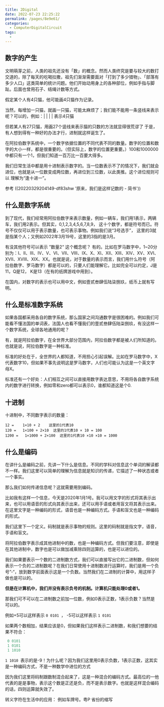 ```yaml
---
title: 2Digital
date: 2022-07-23 22:25:22
permalink: /pages/8e9e61/
categories:
  - ComputerDigitalCircuit
tags:
  - 
---
```

## 数字的产生

文明萌芽之前，人类的祖先还没有「数」的概念。然而人类终究是要与较大的数打交道的，除了每天的吃喝拉撒，祖先们渐渐需要面对「打到了多少猎物」、「部落有多少人口」这类简单的统计问题。他们开始动用身上的各种部位，例如手指与脚趾。后面也曾用石子、结绳计数等方式。


假定某个人有4只猫，他可能画4只猫作为记录。

当然，每增加一只猫，就画一只猫，可能太麻烦了；我们能不能用一条竖线来表示呢？可以的，例如：| | | | 表示4只猫

但若某人有27只猫，用画27个竖线来表示猫的只数的方法就显得很荒谬了
于是，有人想到得有一种好的办法才行，进制就这样诞生了。

在阿拉伯数字系统中，一个数字依据位置的不同代表不同的数量。数字的位置和数字的大小一样，都是很重要的。（但实际上，数字的位置更重要。）100和1000000中都只有一个1，但我们知道一百万比一百要大得多。

我们日常生活中都是用十进制表示数字的。当一位数表示不了的情况下，我们就会进位，也就是从一位数变成两位数，再进位到三位数，以此类推。这个进位规则可以 理解为“逢十进一”。


参考 ((20220329204149-df83shw '原来，我们是这样记数的 - 简书'))





## 什么是数字系统

到了现代，我们经常用阿拉伯数字来表示数量，例如一辆车，我们用1表示，两辆车，我们用2表示。但其实，0,1,2,3,4,5,6,7,8,9， 这十个数字，都是符号而已。符号不仅仅可以用于表示数量，也可表示事物。例如我们说“3号选手”， 这里的3就是指某个人；又例如2022年3月19号，这里的3指的是3月。

有没其他符号可以表示 ”数量2“ 这个概念呢？ 有的。比如在罗马数字中，1~20分别为：Ⅰ、Ⅱ、Ⅲ、Ⅳ、Ⅴ、Ⅵ、Ⅶ、Ⅷ、Ⅸ、Ⅹ、Ⅺ、Ⅻ、XIII、XIV、XV、XVI、XVII、XVIII、XIX、XX。也就是说，对于数量的表示而言，我们用什么符号（阿拉伯数字、罗马数字）都是可以的，只要人们能理解它。比如完全可以约定，J是11，Q是12， K是13（在有的纸牌游戏中用到）。


在国内，对数字的表示也可以用中文，例如壹贰叁肆伍陆柒捌玖，纸币上就有写明。



## 什么是标准数字系统

如果各国都采用各自的数字系统，那么国家之间沟通数字是很困难的。例如我们可能看不懂法国的单词表，法国人也看不懂我们的壹贰叁肆伍陆柒捌玖，有没这样一个数字系统，全球各地通用的呢？

有，就是阿拉伯数字，在全世界大部分范围内，阿拉伯数字都是被人们所知道的。也就是说，阿拉伯数字是一种标准。

标准的好处在于，全世界的人都知道，不用担心引起误解。比如在罗马数字中，Ⅹ代表数字10，但如果不事先说明这是罗马数字，人们也可能认为这是一个英文字母X。

标准还有一个好处：人们相互之间可以直接用数字表达意思，不用将各自数字系统内的数字进行转换，例如零和zero都可以表示0，谁都知道这是个0. 

## 十进制

十进制中，不同数字表示的数量：

```
12 = 	1×10 + 2    这里的1代表10
120 =   1×100 + 2×10  这里的1代表10 × 10 = 100
1200 =   1×1000 + 2×100  这里的1代表10 ×10 ×10 = 1000
```



## 什么是编码

在讲什么是编码之前，先讲一下什么是信息。不同的学科对信息这个单词的解读都不一样。我们这里可以简单的理解为信息就是知识的传递，它描述了一种状态或者一个事实。

那么我们如何传递信息呢？这就需要用到编码。

比如我有这样一个信息，今天是2020年1月1号。我可以用文字的形式将其表示出来，也可以用语音的形式向其表示出来，还可以用手语或者用盲文将其表示出来。在这里文字是一种编码的形式，语音也是一种编码方式。手语和盲文也是一种编码的形式。

我们这里下一个定义。码制就是表示事物的规则。这里的码制就是指文字，语音，手语和盲文。

将阿拉伯数字表示成其他进制中的数，也是一种编码方式。但我们要注意，即使是在其他进制中，数字也是可以做加减乘除四则运算的，也是可以进位的。


我们如果要表示一个数的二进制数方式，我们可以直接写出它的二进制数，但如何表示一个负的二进制数呢？在我们日常使用十进制数进行运算时，我们是用一个负号”-“，放到数字前面表示这是一个负数。当然我们在二进制的计算中，用这样子做也是可以的。

**但是在计算机中，我们并没有表示负号的机制。计算机只能处理0或者1。**

那我们可不可以在二进制数之前加一位数，例如0表示正数，1表示负数？当然是可以的。

例如+5可以这样表示 `0 0101 `， -5可以这样表示 `1 0101`

如果两个数相加，结果应该是0，但如果我们这样表示二进制数，和我们想要的结果不符合：

```C
 0 0101
 1 0101
 1 1010 
```

`1 1010 `表示的是-9！为什么呢？因为我们这里用0表示负数，1表示正数，这其实是一种编码方式，不是一种数学中进位的方式

因为我们这里将码制跟数制混合起来了，这是一种混合的编码方式。最高位的一他代表的是是事物，表示这个数是正还是负，而不是表示数字。也就是这样混合编码的话，四则运算就失效了。






转义字符在生活中的应用：
例如车牌号。粤P  省份的缩写